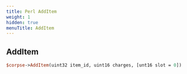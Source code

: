```yaml
---
title: Perl AddItem
weight: 1
hidden: true
menuTitle: AddItem
---
```

## AddItem
```perl
$corpse->AddItem(uint32 item_id, uint16 charges, [unt16 slot = 0])
```